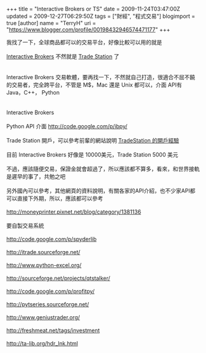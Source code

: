 +++
title = "Interactive Brokers or TS"
date = 2009-11-24T03:47:00Z
updated = 2009-12-27T06:29:50Z
tags = ["財經", "程式交易"]
blogimport = true 
[author]
	name = "TerryH"
	uri = "https://www.blogger.com/profile/00198432946574471177"
+++

我找了一下，全球商品都可以的交易平台，好像比較可以用的就是<br /><br /><a href="http://www.interactivebrokers.com.hk/en/main.php">Interactive Brokers</a> 不然就是 <a href="http://www.tradestation.com/">Trade Station</a> 了<br /><br /><br />Interactive Brokers 交易軟體，要再找一下，不然就自己打造，很適合不屈不饒的交易者，完全跨平台，不管是 M$，Mac 還是 Unix 都可以，介面 API有 Java，C++， Python <br /><br /><br />Interactive Brokers<br /><br />Python API 介面 <a href="http://code.google.com/p/ibpy/">http://code.google.com/p/ibpy/</a><br /><br />Trade Station 開戶，可以參考前輩的網站說明 <a href="http://tw.myblog.yahoo.com/futurex168/article?mid=7&sc=1">TradeStation 的開戶經驗</a><br /><br />目前 Interactive Brokers 好像是 10000美元，Trade Station 5000 美元<br /><br />不過，應該隨便交易，保證金就會超過了，所以應該都不算多，看來，和世界接軌是遲早的事了，共勉之吧<br /><br />另外國內可以參考，其他網頁的資料說明，有關各家的API介紹，也不少家API都可以直接下外期，所以，應該都可以參考<br /><br /><a href="http://moneyprinter.pixnet.net/blog/category/1381136">http://moneyprinter.pixnet.net/blog/category/1381136</a><br /><br />要自製交易系統<br /><br /><a href="http://code.google.com/p/spyderlib/">http://code.google.com/p/spyderlib</a><br /><br /><a href="http://itrade.sourceforge.net/">http://itrade.sourceforge.net/</a><br /><br /><a href="http://www.python-excel.org/">http://www.python-excel.org/</a><br /><br /><a href="http://sourceforge.net/projects/qtstalker/">http://sourceforge.net/projects/qtstalker/</a><br /><br /><a href="http://code.google.com/p/profitpy/">http://code.google.com/p/profitpy/</a><br /><br /><a href="http://pytseries.sourceforge.net/">http://pytseries.sourceforge.net/</a><br /><br /><a href="http://www.geniustrader.org/">http://www.geniustrader.org/</a><br /><br /><a href="http://freshmeat.net/tags/investment">http://freshmeat.net/tags/investment</a><br /><br /><a href="http://ta-lib.org/hdr_lnk.html">http://ta-lib.org/hdr_lnk.html</a>
